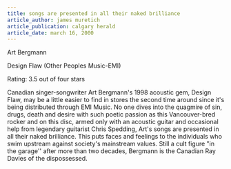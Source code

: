 ```yaml
---
title: songs are presented in all their naked brilliance
article_author: james muretich
article_publication: calgary herald
article_date: march 16, 2000
---
```

Art Bergmann  
  
Design Flaw (Other Peoples Music-EMI)  
  
Rating: 3.5 out of four stars  
  
Canadian singer-songwriter Art Bergmann's 1998 acoustic gem, Design Flaw, may be a little easier to find in stores the second time around since it's being distributed through EMI Music. No one dives into the quagmire of sin, drugs, death and desire with such poetic passion as this Vancouver-bred rocker and on this disc, armed only with an acoustic guitar and occasional help from legendary guitarist Chris Spedding, Art's songs are presented in all their naked brilliance. This puts faces and feelings to the individuals who swim upstream against society's mainstream values. Still a cult figure "in the garage'' after more than two decades, Bergmann is the Canadian Ray Davies of the dispossessed.  
